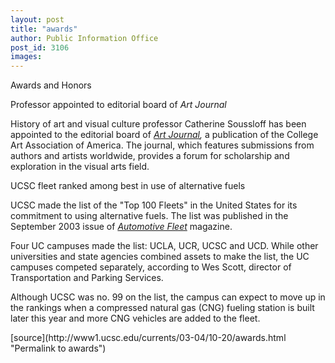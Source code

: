 ```yaml
---
layout: post
title: "awards"
author: Public Information Office
post_id: 3106
images:
---
```


<p class="pagehead">
  Awards and Honors
</p>
<p>
  <span class="sectionhead">Professor appointed to editorial board of <i>Art Journal</i></span><br>
</p>
<p>
  History of art and visual culture professor Catherine Soussloff has been appointed to the editorial board of <i><a href="http://www.collegeart.org/caa/publications/AJ/artjournal.html">Art Journal</a>,</i> a publication of the College Art Association of America. The journal, which features submissions from authors and artists worldwide, provides a forum for scholarship and exploration in the visual arts field.
</p>
<p class="sectionhead">
  UCSC fleet ranked among best in use of alternative fuels
</p>
<p>
  UCSC made the list of the "Top 100 Fleets" in the United States for its commitment to using alternative fuels. The list was published in the September 2003 issue of <i><a href="magazine">Automotive Fleet</a></i> magazine.
</p>
<p>
  Four UC campuses made the list: UCLA, UCR, UCSC and UCD. While other universities and state agencies combined assets to make the list, the UC campuses competed separately, according to Wes Scott, director of Transportation and Parking Services.
</p>
<p>
  Although UCSC was no. 99 on the list, the campus can expect to move up in the rankings when a compressed natural gas (CNG) fueling station is built later this year and more CNG vehicles are added to the fleet.
</p>
<p>

</p>
[source](http://www1.ucsc.edu/currents/03-04/10-20/awards.html "Permalink to awards")
